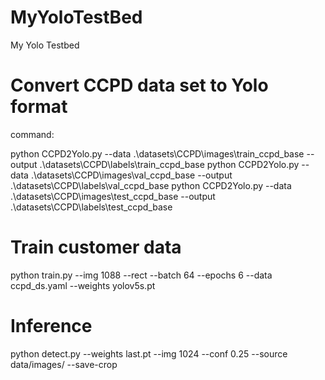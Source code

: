 # MyYoloTestBed
My Yolo Testbed

# Convert CCPD data set to Yolo format
command: 

python CCPD2Yolo.py --data .\datasets\CCPD\images\train_ccpd_base  --output .\datasets\CCPD\labels\train_ccpd_base
python CCPD2Yolo.py --data .\datasets\CCPD\images\val_ccpd_base    --output .\datasets\CCPD\labels\val_ccpd_base
python CCPD2Yolo.py --data .\datasets\CCPD\images\test_ccpd_base   --output .\datasets\CCPD\labels\test_ccpd_base


# Train customer data
python train.py --img 1088 --rect --batch 64 --epochs 6 --data ccpd_ds.yaml --weights yolov5s.pt

# Inference
python detect.py --weights last.pt --img 1024 --conf 0.25 --source data/images/ --save-crop

